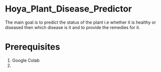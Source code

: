 # Hoya_Plant_Disease_Predictor
The main goal is to predict the status of the plant i.e whether it is healthy or diseased then which disease is it and to provide the remedies for it.

# Prerequisites
1. Google Colab
2. 
